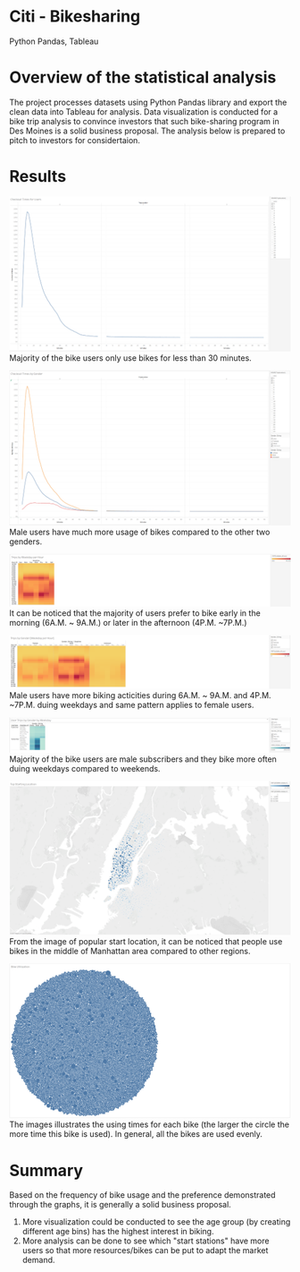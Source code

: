 # Citi - Bikesharing
Python Pandas, Tableau
# Overview of the statistical analysis
The project processes datasets using Python Pandas library and export the clean data into Tableau for analysis. Data visualization is conducted for a bike trip analysis to convince investors that such bike-sharing program in Des Moines is a solid business proposal. The analysis below is prepared to pitch to investors for considertaion.  

# Results
![checkout_time_for_users.PNG](image/v1_checkout_time_for_users.PNG)  
Majority of the bike users only use bikes for less than 30 minutes.  

![checkout_time_by_gender.PNG](image/v2_checkout_time_by_gender.PNG)  
Male users have much more usage of bikes compared to the other two genders.  

![trips_by_weekday_per_hour.PNG](image/v3_trips_by_weekday_per_hour.PNG)  
It can be noticed that the majority of users prefer to bike early in the morning (6A.M. ~ 9A.M.) or later in the afternoon (4P.M. ~7P.M.)  

![v4_trips_by_gender.PNG](image/v4_trips_by_gender.PNG)  
Male users have more biking acticities during 6A.M. ~ 9A.M. and 4P.M. ~7P.M. duing weekdays and same pattern applies to female users.  

![v5_user_trips_by_gender.PNG](image/v5_user_trips_by_gender.PNG)  
Majority of the bike users are male subscribers and they bike more often duing weekdays compared to weekends.  

![v6_top_starting_location.PNG](image/v6_top_starting_location.PNG)  
From the image of popular start location, it can be noticed that people use bikes in the middle of Manhattan area compared to other regions.  

![v7_bike_utilization.PNG](image/v7_bike_utilization.PNG)  
The images illustrates the using times for each bike (the larger the circle the more time this bike is used). In general, all the bikes are used evenly.  

# Summary
Based on the frequency of bike usage and the preference demonstrated through the graphs, it is generally a solid business proposal.  
1. More visualization could be conducted to see the age group (by creating different age bins) has the highest interest in biking.  
2. More analysis can be done to see which "start stations" have more users so that more resources/bikes can be put to adapt the market demand.  
